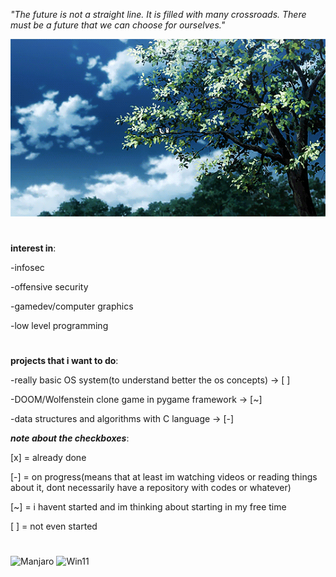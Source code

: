 *"The future is not a straight line. It is filled with many crossroads. There must be a future that we can choose for ourselves."*

![tree](landscape-anime.gif)


#

**interest in**:

-infosec

-offensive security

-gamedev/computer graphics

-low level programming


#
**projects that i want to do**:

-really basic OS system(to understand better the os concepts) -> [ ]

-DOOM/Wolfenstein clone game in pygame framework -> [~]

-data structures and algorithms with C language -> [-]


***note about the checkboxes***:

  [x]  = already done
  
  [-]  = on progress(means that at least im watching videos or reading things about it, dont necessarily have a repository with codes or whatever)

  [~] = i havent started and im thinking about starting in my free time
  
  [ ]  = not even started

  #
  ![Manjaro](https://img.shields.io/badge/manjaro-35BF5C?style=for-the-badge&logo=manjaro&logoColor=white) ![Win11](https://img.shields.io/badge/Windows_11-0078d4?style=for-the-badge&logo=windows-11&logoColor=white)
  


